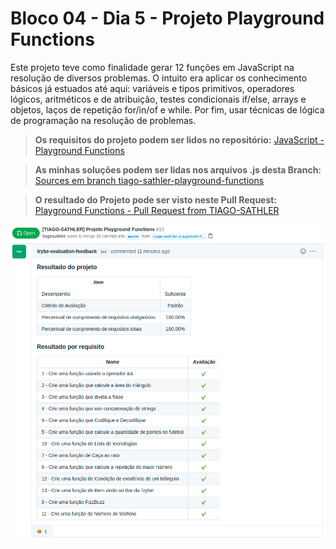 # Bloco 04 - Dia 5 - Projeto Playground Functions

Este projeto teve como finalidade gerar 12 funções em JavaScript na resolução de diversos problemas. O intuito era aplicar os conhecimento básicos já estuados até aqui: variáveis e tipos primitivos, operadores lógicos, aritméticos e de atribuição, testes condicionais if/else, arrays e objetos, laços de repetição for/in/of e while. Por fim, usar técnicas de lógica de programação na resolução de problemas.

> **Os requisitos do projeto podem ser lidos no repositório:**
> [JavaScript - Playground Functions](https://github.com/tryber/sd-014-a-project-playground-functions)

> **As minhas soluções podem ser lidas nos arquivos .js desta Branch:**
> [Sources em branch tiago-sathler-playground-functions](https://github.com/tryber/sd-014-a-project-playground-functions/tree/tiago-sathler-playground-functions/src) 

> **O resultado do Projeto pode ser visto neste Pull Request:**
> [Playground Functions - Pull Request from TIAGO-SATHLER](https://github.com/tryber/sd-014-a-project-playground-functions/pull/13)

![Resultados](https://github.com/tiagosathler/trybe-exercises/blob/master/fundamentos/bloco-04-introdu%C3%A7%C3%A3o-%C3%A0-javascript-e-l%C3%B3gica-de-programa%C3%A7%C3%A3o/dia-5-projeto-playground-functions/Resultados.png?raw=true)

